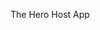 The Hero Host App

<!-- 

## The Hero Host App 

An app for people to learn how to host so they can create recipes more easily

## Screenshots
Login Screen/Landing Page:

![login screen](screenshots/login.png)

About:

![about](screenshots/about.png)

Library:

![library](screenshots/library.png)

Recommendations:

![recommendations](screenshots/recommendations.png)

## Demo

- [Live Demo](https://github.com/CMNathaniel/Hero-Host-App
)

## Technology Used 

HTML
CSS
Javascript
Jquery
APIs 

## Features

* Create a list of books
* Add your favorite books
* Like lists to get recommendations
* See every book currently in the library
